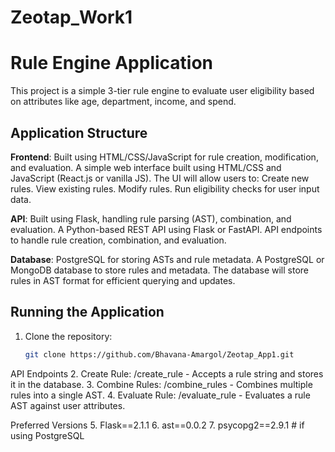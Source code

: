 # Zeotap_Work1

# Rule Engine Application

This project is a simple 3-tier rule engine to evaluate user eligibility based on attributes like age, department, income, and spend.

## Application Structure
**Frontend**: Built using HTML/CSS/JavaScript for rule creation, modification, and evaluation.
A simple web interface built using HTML/CSS and JavaScript (React.js or vanilla JS).
The UI will allow users to:
Create new rules.
View existing rules.
Modify rules.
Run eligibility checks for user input data.

**API**: Built using Flask, handling rule parsing (AST), combination, and evaluation.
A Python-based REST API using Flask or FastAPI.
API endpoints to handle rule creation, combination, and evaluation.

**Database**: PostgreSQL for storing ASTs and rule metadata.
A PostgreSQL or MongoDB database to store rules and metadata.
The database will store rules in AST format for efficient querying and updates.

## Running the Application

1. Clone the repository:
   ```bash
   git clone https://github.com/Bhavana-Amargol/Zeotap_App1.git

 API Endpoints
2. Create Rule: /create_rule - Accepts a rule string and stores it in the database.
3. Combine Rules: /combine_rules - Combines multiple rules into a single AST.
4. Evaluate Rule: /evaluate_rule - Evaluates a rule AST against user attributes.

Preferred Versions
5. Flask==2.1.1
6. ast==0.0.2
7. psycopg2==2.9.1  # if using PostgreSQL

   
